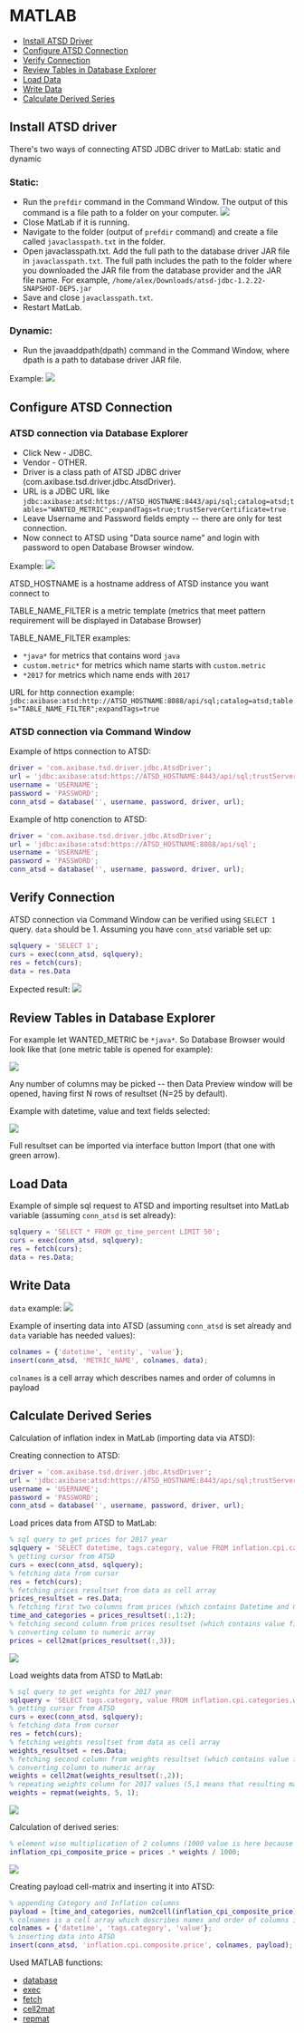 # MATLAB

- [Install ATSD Driver](#install-atsd-driver)
- [Configure ATSD Connection](#configure-atsd-connection)
- [Verify Connection](#verify-connection)
- [Review Tables in Database Explorer](#review-tables-in-database-explorer)
- [Load Data](#load-data)
- [Write Data](#write-data)
- [Calculate Derived Series](#calculate-derived-series)

## Install ATSD driver

There's two ways of connecting ATSD JDBC driver to MatLab: static and dynamic

### Static:
- Run the `prefdir` command in the Command Window. The output of this command is a file path to a folder on your computer.
![](resources/prefdir.png)
- Close MatLab if it is running.
- Navigate to the folder (output of `prefdir` command) and create a file called `javaclasspath.txt` in the folder.
- Open javaclasspath.txt. Add the full path to the database driver JAR file in `javaclasspath.txt`. The full path includes the path to the folder where you downloaded the JAR file from the database provider and the JAR file name. For example, `/home/alex/Downloads/atsd-jdbc-1.2.22-SNAPSHOT-DEPS.jar`
- Save and close `javaclasspath.txt`.
- Restart MatLab.

### Dynamic:
- Run the javaaddpath(dpath) command in the Command Window, where dpath is a path to database driver JAR file.

Example:
![](resources/java_add_path.png)

## Configure ATSD Connection

### ATSD connection via Database Explorer

- Click New - JDBC.
- Vendor - OTHER.
- Driver is a class path of ATSD JDBC driver (com.axibase.tsd.driver.jdbc.AtsdDriver).
- URL is a JDBC URL like ```jdbc:axibase:atsd:https://ATSD_HOSTNAME:8443/api/sql;catalog=atsd;tables="WANTED_METRIC";expandTags=true;trustServerCertificate=true```
- Leave Username and Password fields empty -- there are only for test connection.
- Now connect to ATSD using "Data source name" and login with password to open Database Browser window.

Example:
![](resources/new_jdbc_data_source.png)

ATSD_HOSTNAME is a hostname address of ATSD instance you want connect to

TABLE_NAME_FILTER is a metric template (metrics that meet pattern requirement will be displayed in Database Browser)

TABLE_NAME_FILTER examples:
- `*java*` for metrics that contains word `java`
- `custom.metric*` for metrics which name starts with `custom.metric`
- `*2017` for metrics which name ends with `2017`

URL for http connection example:  
```jdbc:axibase:atsd:http://ATSD_HOSTNAME:8088/api/sql;catalog=atsd;tables="TABLE_NAME_FILTER";expandTags=true```

### ATSD connection via Command Window

Example of https connection to ATSD:

```matlab
driver = 'com.axibase.tsd.driver.jdbc.AtsdDriver';
url = 'jdbc:axibase:atsd:https://ATSD_HOSTNAME:8443/api/sql;trustServerCertificate=true';
username = 'USERNAME';
password = 'PASSWORD';
conn_atsd = database('', username, password, driver, url);
```

Example of http conenction to ATSD:

```matlab
driver = 'com.axibase.tsd.driver.jdbc.AtsdDriver';
url = 'jdbc:axibase:atsd:https://ATSD_HOSTNAME:8088/api/sql';
username = 'USERNAME';
password = 'PASSWORD';
conn_atsd = database('', username, password, driver, url);
```

## Verify Connection

ATSD connection via Command Window can be verified using `SELECT 1` query. `data` should be 1.
Assuming you have `conn_atsd` variable set up:

```matlab
sqlquery = 'SELECT 1';
curs = exec(conn_atsd, sqlquery);
res = fetch(curs);
data = res.Data
```

Expected result:
![](resources/verify_example.png)

## Review Tables in Database Explorer

For example let WANTED_METRIC be `*java*`. So Database Browser would look like that (one metric table is opened for example):

![](resources/database_browser.png)

Any number of columns may be picked -- then Data Preview window will be opened, having first N rows of resultset (N=25 by default).

Example with datetime, value and text fields selected:

![](resources/data_preview.png)

Full resultset can be imported via interface button Import (that one with green arrow).

## Load Data

Example of simple sql request to ATSD and importing resultset into MatLab variable (assuming `conn_atsd` is set already):

```matlab
sqlquery = 'SELECT * FROM gc_time_percent LIMIT 50';
curs = exec(conn_atsd, sqlquery);
res = fetch(curs);
data = res.Data;
```

## Write Data

`data` example:
![](resources/data_example.png)

Example of inserting data into ATSD (assuming `conn_atsd` is set already and `data` variable has needed values):

```matlab
colnames = {'datetime', 'entity', 'value'};
insert(conn_atsd, 'METRIC_NAME', colnames, data);
```

`colnames` is a cell array which describes names and order of columns in payload

## Calculate Derived Series

Calculation of inflation index in MatLab (importing data via ATSD):

Creating connection to ATSD:

```matlab
driver = 'com.axibase.tsd.driver.jdbc.AtsdDriver';
url = 'jdbc:axibase:atsd:https://ATSD_HOSTNAME:8443/api/sql;trustServerCertificate=true';
username = 'USERNAME';
password = 'PASSWORD';
conn_atsd = database('', username, password, driver, url);
```

Load prices data from ATSD to MatLab:

```matlab
% sql query to get prices for 2017 year
sqlquery = 'SELECT datetime, tags.category, value FROM inflation.cpi.categories.price WHERE datetime BETWEEN "2013-01-01T00:00:00Z" AND "2017-01-01T00:00:00Z" ORDER BY 1, 2';
% getting cursor from ATSD
curs = exec(conn_atsd, sqlquery);
% fetching data from cursor
res = fetch(curs);
% fetching prices resultset from data as cell array
prices_resultset = res.Data;
% fetching first two columns from prices (which contains Datetime and Category fields)
time_and_categories = prices_resultset(:,1:2);
% fetching second column from prices resultset (which contains value field)
% converting column to numeric array
prices = cell2mat(prices_resultset(:,3));
```

![](resources/prices_example.png)

Load weights data from ATSD to MatLab:

```matlab
% sql query to get weights for 2017 year
sqlquery = 'SELECT tags.category, value FROM inflation.cpi.categories.weight WHERE datetime = "2017-01-01T00:00:00Z" ORDER BY 1';
% getting cursor from ATSD
curs = exec(conn_atsd, sqlquery);
% fetching data from cursor
res = fetch(curs);
% fetching weights resultset from data as cell array
weights_resultset = res.Data;
% fetching second column from weights resultset (which contains value field)
% converting column to numeric array
weights = cell2mat(weights_resultset(:,2));
% repeating weights column for 2017 values (5,1 means that resulting matrix will increase in height 5 times)
weights = repmat(weights, 5, 1);
```

![](resources/weights_example.png)

Calculation of derived series:

```matlab
% element wise multiplication of 2 columns (1000 value is here because weights is a propotrion out of 1000)
inflation_cpi_composite_price = prices .* weights / 1000;
```

![](resources/inflation_example.png)

Creating payload cell-matrix and inserting it into ATSD:

```matlab
% appending Category and Inflation columns
payload = [time_and_categories, num2cell(inflation_cpi_composite_price)];
% colnames is a cell array which describes names and order of columns in payload
colnames = {'datetime', 'tags.category', 'value'};
% inserting data into ATSD
insert(conn_atsd, 'inflation.cpi.composite.price', colnames, payload);
```

Used MATLAB functions:
- [database](https://www.mathworks.com/help/database/ug/database.html)
- [exec](https://www.mathworks.com/help/database/ug/exec.html)
- [fetch](https://www.mathworks.com/help/database/ug/fetch.html)
- [cell2mat](https://www.mathworks.com/help/matlab/ref/cell2mat.html)
- [repmat](https://www.mathworks.com/help/matlab/ref/repmat.html)
